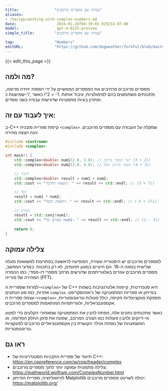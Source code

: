 ```yaml
---
title:                "עבודה עם מספרים מרוכבים"
aliases:
- /he/cpp/working-with-complex-numbers.md
date:                  2024-01-26T04:39:03.929232-07:00
model:                 gpt-4-0125-preview
simple_title:         "עבודה עם מספרים מרוכבים"

tag:                  "Numbers"
editURL:              "https://github.com/dogweather/forkful/blob/master/content/he/cpp/working-with-complex-numbers.md"
---
```


{{< edit_this_page >}}

## מה ולמה?
מספרים מרוכבים מרחיבים את המספרים הממשיים על ידי הוספת יחידה מדומה, שמיוצגת כ-'i', כאשר i^2 = -1. מתכנתים משתמשים בהם לסימולציות, עיבוד אותות ופתרון בעיות מתמטיות שדורשות עבודה בשני ממדים.

## איך לעבוד עם זה:
ב-C++ קיימת ספרייה מובנית `<complex>` שמקלה על העבודה עם מספרים מרוכבים. הנה הצצה מהירה:

```cpp
#include <iostream>
#include <complex>

int main() {
    std::complex<double> num1(2.0, 3.0); // יוצר מספר מרוכב (2 + 3i)
    std::complex<double> num2(3.0, 4.0); // מספר מרוכב נוסף (3 + 4i)

    // חיבור
    std::complex<double> result = num1 + num2;
    std::cout << "תוצאת החיבור: " << result << std::endl; // (5 + 7i)

    // כפל
    result = num1 * num2;
    std::cout << "תוצאת הכפל: " << result << std::endl; // (-6 + 17i)

    // מצורע
    result = std::conj(num1);
    std::cout << "מצורע של num1: " << result << std::endl; // (2 - 3i)
    
    return 0;
}
```

## צלילה עמוקה
למספרים מרוכבים יש היסטוריה עשירה, המופיעה לראשונה בפתרונות למשוואות מעלה שלישית במאה ה-16. הם חיוניים במגוון תחומים, לא רק בתכנות. במדעי המחשב, מספרים מרוכבים עוזרים באלגוריתמים שדורשים מרחב מספרי דו-ממדי, כמו ההמרה המהירה של פורייה (FFT).

למרות שספריית ה-`<complex>` של C++ היא סטנדרטית, קיימות אלטרנטיבות בשפות אחרות, כמו סוג הנתונים `complex` בפייתון או ספריות המתמטיקה של ג'אווהסקריפט. עצמה ספריית ה-`<complex>` מספקת פונקציונליות מקיפה, כולל פעולות טריגונומטריות, אקספוננציאליות, ולוגריתמיות המותאמות למספרים מרוכבים.

כאשר מתכנתים נתונים אלה, מפתח להבין את המתמטיקה שמאחורי הקלעים כדי למנוע אי-דיוקים ולהבין פעולות כמו הצורב המרוכב, שפונה את סימן החלק המדומה, או המשמעויות של נוסחת אוילר הקושרת בין אקספוננציאליים מרוכבים לפונקציות טריגונומטריות.

## ראו גם
- תיעוד של ספריית התבניות הסטנדרטיות של C++: https://en.cppreference.com/w/cpp/header/complex
- צלילה מתמטית עמוקה יותר לתוך מספרים מרוכבים: https://mathworld.wolfram.com/ComplexNumber.html
- לוויזואליזציה, ספריית הפייתון Matplotlib יכולה לשרטט מספרים מרוכבים: https://matplotlib.org/
